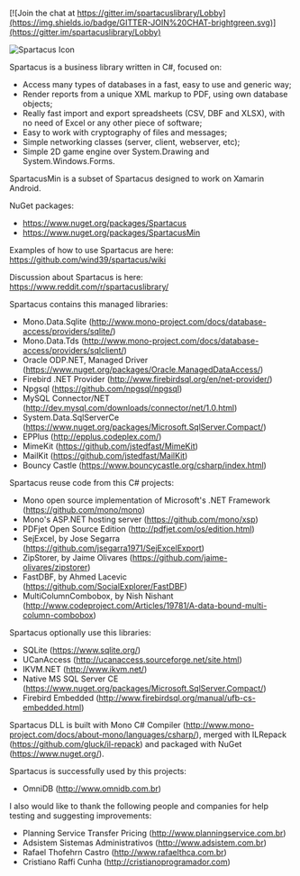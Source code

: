 [![Join the chat at https://gitter.im/spartacuslibrary/Lobby](https://img.shields.io/badge/GITTER-JOIN%20CHAT-brightgreen.svg)](https://gitter.im/spartacuslibrary/Lobby)

![Spartacus Icon](https://raw.githubusercontent.com/wind39/spartacus/master/Spartacus/icon/spartacus_128x128.png)

Spartacus is a business library written in C#, focused on:
  - Access many types of databases in a fast, easy to use and generic way;
  - Render reports from a unique XML markup to PDF, using own database objects;
  - Really fast import and export spreadsheets (CSV, DBF and XLSX), with no need of Excel or any other piece of software;
  - Easy to work with cryptography of files and messages;
  - Simple networking classes (server, client, webserver, etc);
  - Simple 2D game engine over System.Drawing and System.Windows.Forms.

SpartacusMin is a subset of Spartacus designed to work on Xamarin Android.

NuGet packages:
  - https://www.nuget.org/packages/Spartacus
  - https://www.nuget.org/packages/SpartacusMin

Examples of how to use Spartacus are here: https://github.com/wind39/spartacus/wiki

Discussion about Spartacus is here: https://www.reddit.com/r/spartacuslibrary/

Spartacus contains this managed libraries:
  - Mono.Data.Sqlite (http://www.mono-project.com/docs/database-access/providers/sqlite/)
  - Mono.Data.Tds (http://www.mono-project.com/docs/database-access/providers/sqlclient/)
  - Oracle ODP.NET, Managed Driver (https://www.nuget.org/packages/Oracle.ManagedDataAccess/)
  - Firebird .NET Provider (http://www.firebirdsql.org/en/net-provider/)
  - Npgsql (https://github.com/npgsql/npgsql)
  - MySQL Connector/NET (http://dev.mysql.com/downloads/connector/net/1.0.html)
  - System.Data.SqlServerCe (https://www.nuget.org/packages/Microsoft.SqlServer.Compact/)
  - EPPlus (http://epplus.codeplex.com/)
  - MimeKit (https://github.com/jstedfast/MimeKit)
  - MailKit (https://github.com/jstedfast/MailKit)
  - Bouncy Castle (https://www.bouncycastle.org/csharp/index.html)
  
Spartacus reuse code from this C# projects:
  - Mono open source implementation of Microsoft's .NET Framework (https://github.com/mono/mono)
  - Mono's ASP.NET hosting server (https://github.com/mono/xsp)
  - PDFjet Open Source Edition (http://pdfjet.com/os/edition.html)
  - SejExcel, by Jose Segarra (https://github.com/jsegarra1971/SejExcelExport)
  - ZipStorer, by Jaime Olivares (https://github.com/jaime-olivares/zipstorer)
  - FastDBF, by Ahmed Lacevic (https://github.com/SocialExplorer/FastDBF)
  - MultiColumnCombobox, by Nish Nishant (http://www.codeproject.com/Articles/19781/A-data-bound-multi-column-combobox)

Spartacus optionally use this libraries:
  - SQLite (https://www.sqlite.org/)
  - UCanAccess (http://ucanaccess.sourceforge.net/site.html)
  - IKVM.NET (http://www.ikvm.net/)
  - Native MS SQL Server CE (https://www.nuget.org/packages/Microsoft.SqlServer.Compact/)
  - Firebird Embedded (http://www.firebirdsql.org/manual/ufb-cs-embedded.html)

Spartacus DLL is built with Mono C# Compiler (http://www.mono-project.com/docs/about-mono/languages/csharp/), merged with ILRepack (https://github.com/gluck/il-repack) and packaged with NuGet (https://www.nuget.org/).

Spartacus is successfully used by this projects:
  - OmniDB (http://www.omnidb.com.br)

I also would like to thank the following people and companies for help testing and suggesting improvements:
  - Planning Service Transfer Pricing (http://www.planningservice.com.br)
  - Adsistem Sistemas Administrativos (http://www.adsistem.com.br)
  - Rafael Thofehrn Castro (http://www.rafaelthca.com.br)
  - Cristiano Raffi Cunha (http://cristianoprogramador.com)